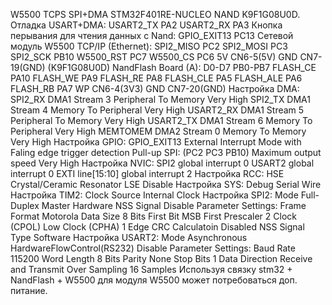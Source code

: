 W5500 TCPS SPI+DMA STM32F401RE-NUCLEO NAND K9F1G08U0D.
Отладка USART+DMA:
  USART2_TX      PA2
  USART2_RX      PA3
Кнопка перывания для чтения данных с Nand:
  GPIO_EXIT13    PC13
Сетевой модуль W5500 ТСР/IP (Ethernet):
  SPI2_MISO      PC2
  SPI2_MOSI      PC3
  SPI2_SCK       PB10
  W5500_RST      PC7
  W5500_CS       PC6
  5V             CN6-5(5V)
  GND            CN7-19(GND)
(K9F1G08U0D) NandFlash Board (A):
  D0-D7          PB0-PB7
  FLASH_CE       PA10
  FLASH_WE       PA9
  FLASH_RE       PA8
  FLASH_CLE      PA5
  FLASH_ALE      PA6
  FLASH_RB       PA7
  WP             CN6-4(3V3)
  GND            CN7-20(GND)
Настройка DMA:
  SPI2_RX    DMA1 Stream 3  Peripheral To Memory  Very High
  SPI2_TX    DMA1 Stream 4  Memory To Peripheral  Very High
  USART2_RX  DMA1 Stream 5  Peripheral To Memory  Very High
  USART2_TX  DMA1 Stream 6  Memory To Peripheral  Very High
  MEMTOMEM   DMA2 Stream 0  Memory To Memory      Very High
Настройка GPIO:
  GPIO_EXIT13  External Interrupt Mode with Faling edge trigger detection  Pull-up
    SPI:
      (PC2 PC3 PB10) Maximum output speed  Very High
Настройка NVIC:
  SPI2              global interrupt  0
  USART2            global interrupt  0
  EXTI line[15:10]  global interrupt  2
Настройка RCC:
  HSE  Crystal/Ceramic Resonator
  LSE  Disable
Настройка SYS:
  Debug  Serial Wire
Настройка TIM2:
  Clock Source  Internal Clock
Настройка SPI2:
  Mode                  Full-Duplex Master
  Hardware NSS Signal   Disable
    Parameter Settings:
      Frame Format      Motorola
      Data Size         8 Bits
      First Bit         MSB First
      Prescaler         2
      Clock (CPOL)      Low
      Clock (CPHA)      1 Edge
      CRC Calculatoin   Disabled
      NSS Signal Type   Software
Настройка USART2:
  Mode                        Asynchronous
  HardwareFlowControl(RS232)  Disable
    Parameter Settings:
      Baud Rate               115200
      Word Length             8 Bits
      Parity                  None
      Stop Bits               1
      Data Direction          Receive and Transmit
      Over Sampling           16 Samples
Используя связку stm32 + NandFlash + W5500 для модуля W5500 может потребоваться доп. питание. 
